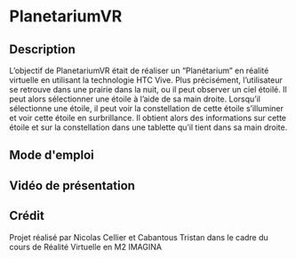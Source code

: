 # PlanetariumVR

## Description
L’objectif de PlanetariumVR était de réaliser un “Planétarium” en réalité virtuelle en utilisant la technologie HTC Vive. 
Plus précisément, l’utilisateur se retrouve dans une prairie dans la nuit, ou il peut observer un ciel étoilé. 
Il peut alors sélectionner une étoile à l’aide de sa main droite. Lorsqu’il sélectionne une étoile, il peut voir la constellation de cette étoile s’illuminer et voir cette étoile en surbrillance. Il obtient alors des informations sur cette étoile et sur la constellation dans une tablette qu’il tient dans sa main droite. 

## Mode d'emploi

## Vidéo de présentation

## Crédit
Projet réalisé par Nicolas Cellier et Cabantous Tristan dans le cadre du cours de Réalité Virtuelle en M2 IMAGINA
